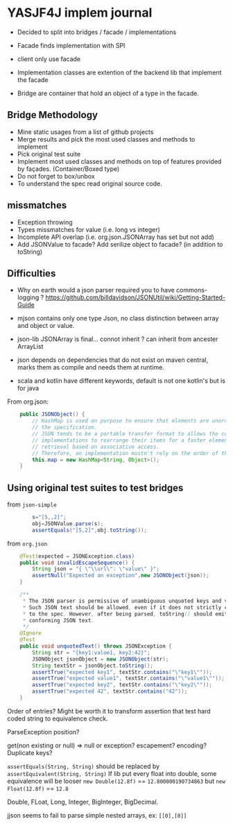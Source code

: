 # YASJF4J implem journal

 * Decided to split into bridges / facade / implementations
 * Facade finds implementation with SPI
 * client only use facade


 * Implementation classes are extention of the backend lib that implement the facade
 * Bridge are container that hold an object of a type in the facade.


## Bridge Methodology

 * Mine static usages from a list of github projects
 * Merge results and pick the most used classes and methods to implement
 * Pick original test suite
 * Implement most used classes and methods on top of features provided by façades. (Container/Boxed type)
 * Do not forget to box/unbox
 * To understand the spec read original source code.

## missmatches

 * Exception throwing
 * Types missmatches for value (i.e. long vs integer)
 * Incomplete API overlap (i.e. org.json.JSONArray has set but not add)
 * Add JSONValue to facade? Add serilize object to facade? (in addition to toString)


## Difficulties

 * Why on earth would a json parser required you to have commons-logging ? https://github.com/billdavidson/JSONUtil/wiki/Getting-Started-Guide

 * mjson contains only one type Json, no class distinction between array and object or value.
 * json-lib JSONArray is final... connot inherit ? can inherit from ancester ArrayList
 * json depends on dependencies that do not exist on maven central, marks them as compile and needs them at runtime.

 * scala and kotlin have different keywords, default is not one kotlin's but is for java

From org.json:
```java
    public JSONObject() {
        // HashMap is used on purpose to ensure that elements are unordered by 
        // the specification.
        // JSON tends to be a portable transfer format to allows the container 
        // implementations to rearrange their items for a faster element 
        // retrieval based on associative access.
        // Therefore, an implementation mustn't rely on the order of the item.
        this.map = new HashMap<String, Object>();
    }
```

## Using original test suites to test bridges

from `json-simple`
```java
		s="[5,,2]";
		obj=JSONValue.parse(s);
		assertEquals("[5,2]",obj.toString());
```

from `org.json`
```java
	@Test(expected = JSONException.class)
    public void invalidEscapeSequence() {
        String json = "{ \"\\url\": \"value\" }";
        assertNull("Expected an exception",new JSONObject(json));
    }

	/**
     * The JSON parser is permissive of unambiguous unquoted keys and values.
     * Such JSON text should be allowed, even if it does not strictly conform
     * to the spec. However, after being parsed, toString() should emit strictly
     * conforming JSON text.  
     */
    @Ignore
    @Test
    public void unquotedText() throws JSONException {
        String str = "{key1:value1, key2:42}";
        JSONObject jsonObject = new JSONObject(str);
        String textStr = jsonObject.toString();
        assertTrue("expected key1", textStr.contains("\"key1\""));
        assertTrue("expected value1", textStr.contains("\"value1\""));
        assertTrue("expected key2", textStr.contains("\"key2\""));
        assertTrue("expected 42", textStr.contains("42"));
    }
```

Order of entries?
Might be worth it to transform assertion that test hard coded string to equivalence check.

ParseException position?

get(non existing or null) => null or exception?
escapement?
encoding?
Duplicate keys?

`assertEquals(String, String)` should be replaced by `assertEquivalent(String, String)`
If lib put every float into double, some equivalence will be looser `new Double(12.8f)` == `12.800000190734863` but `new Float(12.8f)` == `12.8`

Double, FLoat, Long, Integer, BigInteger, BigDecimal.

jjson seems to fail to parse simple nested arrays, ex: `[[0],[0]]`

